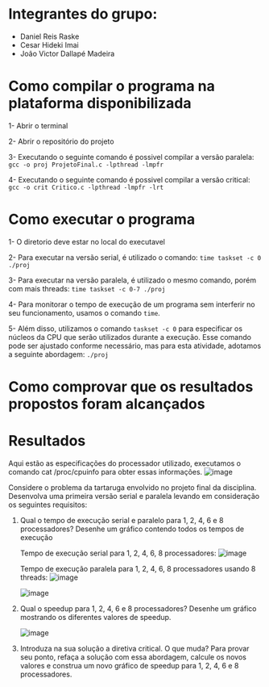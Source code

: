 # Integrantes do grupo:
- Daniel Reis Raske
- Cesar Hideki Imai
- João Victor Dallapé Madeira

# Como compilar o programa na plataforma disponibilizada

1- Abrir o terminal

2- Abrir o repositório do projeto

3- Executando o seguinte comando é possivel compilar a versão paralela: `gcc -o proj ProjetoFinal.c -lpthread -lmpfr`

4- Executando o seguinte comando é possivel compilar a versão critical: `gcc -o crit Critico.c -lpthread -lmpfr -lrt`

# Como executar o programa

1- O diretorio deve estar no local do executavel

2- Para executar na versão serial, é utilizado o comando: `time taskset -c 0 ./proj`

3- Para executar na versão paralela, é utilizado o mesmo comando, porém com mais threads: `time taskset -c 0-7 ./proj`

4- Para monitorar o tempo de execução de um programa sem interferir no seu funcionamento, usamos o comando `time`.

5- Além disso, utilizamos o comando `taskset -c 0` para especificar os núcleos da CPU que serão utilizados durante a execução. Esse comando pode ser ajustado conforme necessário, mas para esta atividade, adotamos a seguinte abordagem:
`./proj`

# Como comprovar que os resultados propostos foram alcançados

# Resultados

Aqui estão as especificações do processador utilizado, executamos o comando cat /proc/cpuinfo para obter essas informações.
![image](https://github.com/Cehiim/comp_paralela/assets/125515277/a6304cc1-c6d7-43ab-b5d5-13108edc3799)

Considere o problema da tartaruga envolvido no projeto final da disciplina. Desenvolva uma primeira versão serial e paralela levando em consideração os seguintes requisitos:

  1. Qual o tempo de execução serial e paralelo para 1, 2, 4, 6 e 8 processadores? Desenhe um gráfico contendo todos os tempos de execução

     Tempo de execução serial para 1, 2, 4, 6, 8 processadores:
     ![image](https://github.com/Cehiim/comp_paralela/assets/125515277/d46d3cba-14b6-4676-9052-c2de50543abd)
     
     Tempo de execução paralela para 1, 2, 4, 6, 8 processadores usando 8 threads:
     ![image](https://github.com/Cehiim/comp_paralela/assets/125515277/d2dcf9b7-ea96-442b-a4fd-b8fed6347ae7)

     ![image](https://github.com/Cehiim/comp_paralela/assets/125515277/939825a9-c14b-4a95-bdb3-150d8003f91a)


  2. Qual o speedup para 1, 2, 4, 6 e 8 processadores? Desenhe um gráfico mostrando os diferentes valores de speedup.
    
     ![image](https://github.com/Cehiim/comp_paralela/assets/125515277/4bdd4dd6-bd0c-46b4-b3b1-bbec65782d93)

  3. Introduza na sua solução a diretiva critical. O que muda? Para provar seu ponto, refaça a solução com essa abordagem, calcule os novos valores e construa um novo gráfico de speedup para 1, 
    2, 4, 6 e 8 processadores.
